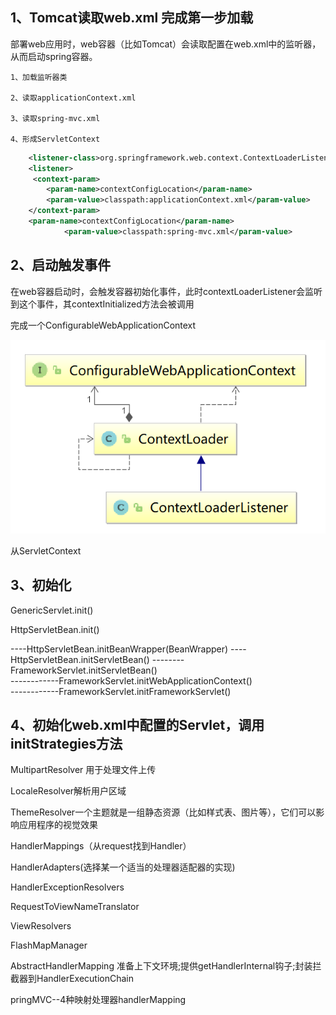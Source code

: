 ## 1、Tomcat读取web.xml 完成第一步加载
部署web应用时，web容器（比如Tomcat）会读取配置在web.xml中的监听器，从而启动spring容器。

    1、加载监听器类
    
    2、读取applicationContext.xml
    
    3、读取spring-mvc.xml
    
    4、形成ServletContext
```xml
    <listener-class>org.springframework.web.context.ContextLoaderListener</listener-class>
    <listener>
     <context-param>
        <param-name>contextConfigLocation</param-name>
        <param-value>classpath:applicationContext.xml</param-value>
    </context-param>
    <param-name>contextConfigLocation</param-name>
            <param-value>classpath:spring-mvc.xml</param-value>
```
##  2、启动触发事件
在web容器启动时，会触发容器初始化事件，此时contextLoaderListener会监听到这个事件，其contextInitialized方法会被调用

完成一个ConfigurableWebApplicationContext

![avatar](https://github.com/hycPerson/Interview/blob/master/pics/ContextLoaderListener.png)

从ServletContext
## 3、初始化
GenericServlet.init() 

HttpServletBean.init() 

----HttpServletBean.initBeanWrapper(BeanWrapper) 
----HttpServletBean.initServletBean() 
--------FrameworkServlet.initServletBean()  
------------FrameworkServlet.initWebApplicationContext()  
------------FrameworkServlet.initFrameworkServlet() 
## 4、初始化web.xml中配置的Servlet，调用initStrategies方法
MultipartResolver 用于处理文件上传

LocaleResolver解析用户区域

ThemeResolver一个主题就是一组静态资源（比如样式表、图片等），它们可以影响应用程序的视觉效果 

HandlerMappings（从request找到Handler）

HandlerAdapters(选择某一个适当的处理器适配器的实现)

HandlerExceptionResolvers

RequestToViewNameTranslator

ViewResolvers

FlashMapManager


AbstractHandlerMapping 准备上下文环境;提供getHandlerInternal钩子;封装拦截器到HandlerExecutionChain

pringMVC--4种映射处理器handlerMapping

